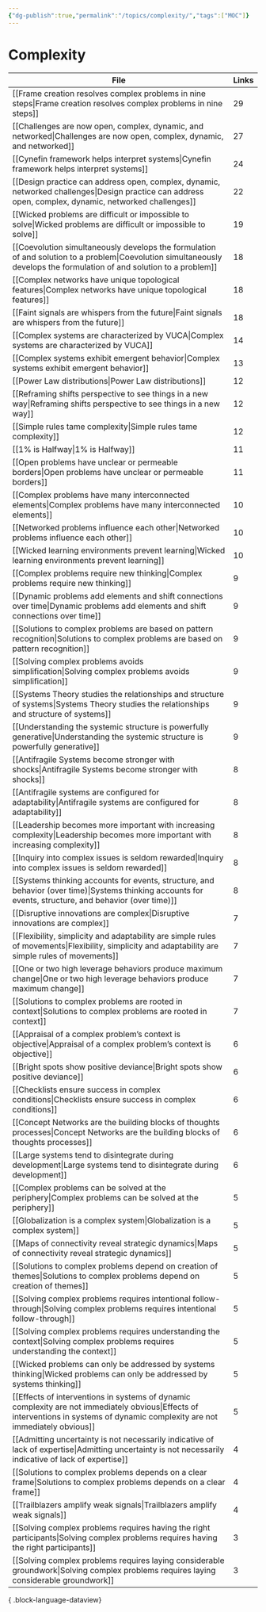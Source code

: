 ```yaml
---
{"dg-publish":true,"permalink":"/topics/complexity/","tags":["MOC"]}
---
```


# Complexity

| File                                                                                                                                                                                | Links |
| ----------------------------------------------------------------------------------------------------------------------------------------------------------------------------------- | ----- |
| [[Frame creation resolves complex problems in nine steps\|Frame creation resolves complex problems in nine steps]]                                                               | 29    |
| [[Challenges are now open, complex, dynamic, and networked\|Challenges are now open, complex, dynamic, and networked]]                                                           | 27    |
| [[Cynefin framework helps interpret systems\|Cynefin framework helps interpret systems]]                                                                                         | 24    |
| [[Design practice can address open, complex, dynamic, networked challenges\|Design practice can address open, complex, dynamic, networked challenges]]                           | 22    |
| [[Wicked problems are difficult or impossible to solve\|Wicked problems are difficult or impossible to solve]]                                                                   | 19    |
| [[Coevolution simultaneously develops the formulation of and solution to a problem\|Coevolution simultaneously develops the formulation of and solution to a problem]]           | 18    |
| [[Complex networks have unique topological features\|Complex networks have unique topological features]]                                                                         | 18    |
| [[Faint signals are whispers from the future\|Faint signals are whispers from the future]]                                                                                       | 18    |
| [[Complex systems are characterized by VUCA\|Complex systems are characterized by VUCA]]                                                                                         | 14    |
| [[Complex systems exhibit emergent behavior\|Complex systems exhibit emergent behavior]]                                                                                         | 13    |
| [[Power Law distributions\|Power Law distributions]]                                                                                                                             | 12    |
| [[Reframing shifts perspective to see things in a new way\|Reframing shifts perspective to see things in a new way]]                                                             | 12    |
| [[Simple rules tame complexity\|Simple rules tame complexity]]                                                                                                                   | 12    |
| [[1% is Halfway\|1% is Halfway]]                                                                                                                                                 | 11    |
| [[Open problems have unclear or permeable borders\|Open problems have unclear or permeable borders]]                                                                             | 11    |
| [[Complex problems have many interconnected elements\|Complex problems have many interconnected elements]]                                                                       | 10    |
| [[Networked problems influence each other\|Networked problems influence each other]]                                                                                             | 10    |
| [[Wicked learning environments prevent learning\|Wicked learning environments prevent learning]]                                                                                 | 10    |
| [[Complex problems require new thinking\|Complex problems require new thinking]]                                                                                                 | 9     |
| [[Dynamic problems add elements and shift connections over time\|Dynamic problems add elements and shift connections over time]]                                                 | 9     |
| [[Solutions to complex problems are based on pattern recognition\|Solutions to complex problems are based on pattern recognition]]                                               | 9     |
| [[Solving complex problems avoids simplification\|Solving complex problems avoids simplification]]                                                                               | 9     |
| [[Systems Theory studies the relationships and structure of systems\|Systems Theory studies the relationships and structure of systems]]                                         | 9     |
| [[Understanding the systemic structure is powerfully generative\|Understanding the systemic structure is powerfully generative]]                                                 | 9     |
| [[Antifragile Systems become stronger with shocks\|Antifragile Systems become stronger with shocks]]                                                                             | 8     |
| [[Antifragile systems are configured for adaptability\|Antifragile systems are configured for adaptability]]                                                                     | 8     |
| [[Leadership becomes more important with increasing complexity\|Leadership becomes more important with increasing complexity]]                                                   | 8     |
| [[Inquiry into complex issues is seldom rewarded\|Inquiry into complex issues is seldom rewarded]]                                                                               | 8     |
| [[Systems thinking accounts for events, structure, and behavior (over time)\|Systems thinking accounts for events, structure, and behavior (over time)]]                         | 8     |
| [[Disruptive innovations are complex\|Disruptive innovations are complex]]                                                                                                       | 7     |
| [[Flexibility, simplicity and adaptability are simple rules of movements\|Flexibility, simplicity and adaptability are simple rules of movements]]                               | 7     |
| [[One or two high leverage behaviors produce maximum change\|One or two high leverage behaviors produce maximum change]]                                                         | 7     |
| [[Solutions to complex problems are rooted in context\|Solutions to complex problems are rooted in context]]                                                                     | 7     |
| [[Appraisal of a complex problem’s context is objective\|Appraisal of a complex problem’s context is objective]]                                                                 | 6     |
| [[Bright spots show positive deviance\|Bright spots show positive deviance]]                                                                                                     | 6     |
| [[Checklists ensure success in complex conditions\|Checklists ensure success in complex conditions]]                                                                             | 6     |
| [[Concept Networks are the building blocks of thoughts processes\|Concept Networks are the building blocks of thoughts processes]]                                               | 6     |
| [[Large systems tend to disintegrate during development\|Large systems tend to disintegrate during development]]                                                                 | 6     |
| [[Complex problems can be solved at the periphery\|Complex problems can be solved at the periphery]]                                                                             | 5     |
| [[Globalization is a complex system\|Globalization is a complex system]]                                                                                                         | 5     |
| [[Maps of connectivity reveal strategic dynamics\|Maps of connectivity reveal strategic dynamics]]                                                                               | 5     |
| [[Solutions to complex problems depend on creation of themes\|Solutions to complex problems depend on creation of themes]]                                                       | 5     |
| [[Solving complex problems requires intentional follow-through\|Solving complex problems requires intentional follow-through]]                                                   | 5     |
| [[Solving complex problems requires understanding the context\|Solving complex problems requires understanding the context]]                                                     | 5     |
| [[Wicked problems can only be addressed by systems thinking\|Wicked problems can only be addressed by systems thinking]]                                                         | 5     |
| [[Effects of interventions in systems of dynamic complexity are not immediately obvious\|Effects of interventions in systems of dynamic complexity are not immediately obvious]] | 5     |
| [[Admitting uncertainty is not necessarily indicative of lack of expertise\|Admitting uncertainty is not necessarily indicative of lack of expertise]]                           | 4     |
| [[Solutions to complex problems depends on a clear frame\|Solutions to complex problems depends on a clear frame]]                                                               | 4     |
| [[Trailblazers amplify weak signals\|Trailblazers amplify weak signals]]                                                                                                         | 4     |
| [[Solving complex problems requires having the right participants\|Solving complex problems requires having the right participants]]                                             | 3     |
| [[Solving complex problems requires laying considerable groundwork\|Solving complex problems requires laying considerable groundwork]]                                           | 3     |

{ .block-language-dataview}
